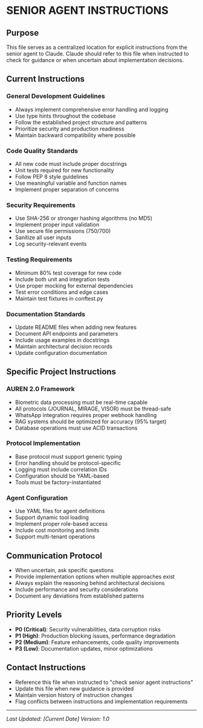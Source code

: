 # SENIOR AGENT INSTRUCTIONS

## Purpose
This file serves as a centralized location for explicit instructions from the senior agent to Claude. Claude should refer to this file when instructed to check for guidance or when uncertain about implementation decisions.

## Current Instructions

### General Development Guidelines
- Always implement comprehensive error handling and logging
- Use type hints throughout the codebase
- Follow the established project structure and patterns
- Prioritize security and production readiness
- Maintain backward compatibility where possible

### Code Quality Standards
- All new code must include proper docstrings
- Unit tests required for new functionality
- Follow PEP 8 style guidelines
- Use meaningful variable and function names
- Implement proper separation of concerns

### Security Requirements
- Use SHA-256 or stronger hashing algorithms (no MD5)
- Implement proper input validation
- Use secure file permissions (750/700)
- Sanitize all user inputs
- Log security-relevant events

### Testing Requirements
- Minimum 80% test coverage for new code
- Include both unit and integration tests
- Use proper mocking for external dependencies
- Test error conditions and edge cases
- Maintain test fixtures in conftest.py

### Documentation Standards
- Update README files when adding new features
- Document API endpoints and parameters
- Include usage examples in docstrings
- Maintain architectural decision records
- Update configuration documentation

## Specific Project Instructions

### AUREN 2.0 Framework
- Biometric data processing must be real-time capable
- All protocols (JOURNAL, MIRAGE, VISOR) must be thread-safe
- WhatsApp integration requires proper webhook handling
- RAG systems should be optimized for accuracy (95% target)
- Database operations must use ACID transactions

### Protocol Implementation
- Base protocol must support generic typing
- Error handling should be protocol-specific
- Logging must include correlation IDs
- Configuration should be YAML-based
- Tools must be factory-instantiated

### Agent Configuration
- Use YAML files for agent definitions
- Support dynamic tool loading
- Implement proper role-based access
- Include cost monitoring and limits
- Support multi-tenant operations

## Communication Protocol
- When uncertain, ask specific questions
- Provide implementation options when multiple approaches exist
- Always explain the reasoning behind architectural decisions
- Include performance and security considerations
- Document any deviations from established patterns

## Priority Levels
- **P0 (Critical)**: Security vulnerabilities, data corruption risks
- **P1 (High)**: Production blocking issues, performance degradation
- **P2 (Medium)**: Feature enhancements, code quality improvements
- **P3 (Low)**: Documentation updates, minor optimizations

## Contact Instructions
- Reference this file when instructed to "check senior agent instructions"
- Update this file when new guidance is provided
- Maintain version history of instruction changes
- Flag conflicts between instructions and implementation requirements

---
*Last Updated: [Current Date]*
*Version: 1.0* 